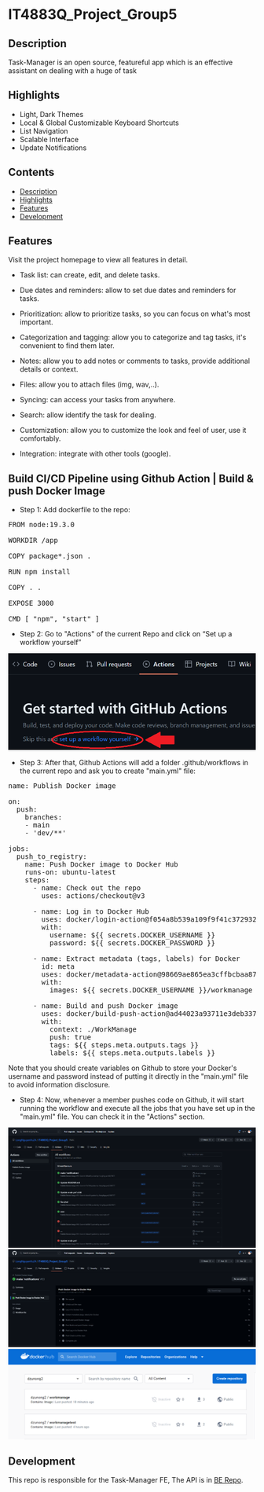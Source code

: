 <!-- Test ci cd new -->
# IT4883Q_Project_Group5
## Description

Task-Manager is an open source, featureful app which is an effective assistant on dealing with a huge of task

## Highlights

- Light, Dark  Themes
- Local & Global Customizable Keyboard Shortcuts
- List Navigation
- Scalable Interface
- Update Notifications

## Contents

- [Description](#description)
- [Highlights](#highlights)
- [Features](#features)
- [Development](#development)



## Features

Visit the project homepage to view all features in detail.


- Task list: can create, edit, and delete tasks.

- Due dates and reminders: allow to set due dates and reminders for tasks.

- Prioritization: allow to prioritize tasks, so you can focus on what's most important.

- Categorization and tagging: allow you to categorize and tag tasks, it's convenient to find them later.

- Notes: allow you to add notes or comments to tasks, provide additional details or context.

- Files: allow you to attach files (img, wav,..).

- Syncing: can access your tasks from anywhere.

- Search: allow identify the task for dealing.

- Customization: allow you to customize the look and feel of user, use it comfortably.

- Integration: integrate with other tools (google).

## Build CI/CD Pipeline using Github Action | Build & push Docker Image

- Step 1: Add dockerfile to the repo:

<pre>FROM node:19.3.0

WORKDIR /app

COPY package*.json .

RUN npm install

COPY . .

EXPOSE 3000

CMD [ "npm", "start" ]</pre>

- Step 2: Go to "Actions" of the current Repo and click on “Set up a workflow yourself”

<img src="ReadmeAsset/pic1.png">

- Step 3: After that, Github Actions will add a folder .github/workflows in the current repo and ask you to create "main.yml" file:
<pre>name: Publish Docker image

on:
  push:
    branches: 
    - main
    - 'dev/**'

jobs:
  push_to_registry:
    name: Push Docker image to Docker Hub
    runs-on: ubuntu-latest
    steps:
      - name: Check out the repo
        uses: actions/checkout@v3
      
      - name: Log in to Docker Hub
        uses: docker/login-action@f054a8b539a109f9f41c372932f1ae047eff08c9
        with:
          username: ${{ secrets.DOCKER_USERNAME }}
          password: ${{ secrets.DOCKER_PASSWORD }}
      
      - name: Extract metadata (tags, labels) for Docker
        id: meta
        uses: docker/metadata-action@98669ae865ea3cffbcbaa878cf57c20bbf1c6c38
        with:
          images: ${{ secrets.DOCKER_USERNAME }}/workmanage
      
      - name: Build and push Docker image
        uses: docker/build-push-action@ad44023a93711e3deb337508980b4b5e9bcdc5dc
        with:
          context: ./WorkManage
          push: true
          tags: ${{ steps.meta.outputs.tags }}
          labels: ${{ steps.meta.outputs.labels }}
</pre>

Note that you should create variables on Github to store your Docker's username and password instead of putting it directly in the "main.yml" file to avoid information disclosure.

- Step 4: Now, whenever a member pushes code on Github, it will start running the workflow and execute all the jobs that you have set up in the "main.yml" file. You can check it in the "Actions" section.

<img src="ReadmeAsset/pic2.png">

<img src="ReadmeAsset/pic3.png">

<img src="ReadmeAsset/pic4.png">

## Development

This repo is responsible for the Task-Manager FE, The API is in [BE Repo](https://github.com/LongNguyenVu24/IT4883Q_Project_Group5-BE.git).





